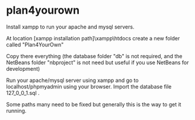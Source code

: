 # plan4yourown
Install xampp to run your apache and mysql servers.

At location [xampp installation path]\xampp\htdocs create a new folder called "Plan4YourOwn"

Copy there everything (the database folder "db" is not required, and the NetBeans folder "nbproject" is not need but useful if you use NetBeans for development)

Run your apache/mysql server using xampp and go to localhost/phpmyadmin using your browser. Import the database file 127_0_0_1.sql .

Some paths many need to be fixed but generally this is the way to get it running.
